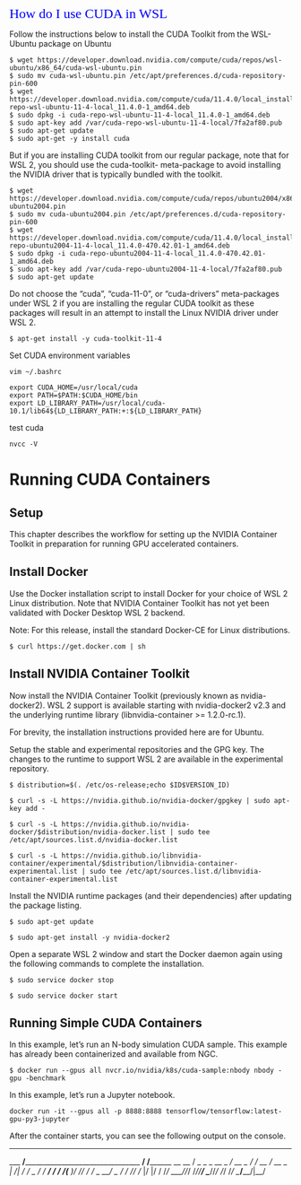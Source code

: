 <font face="微软雅黑" color=blue size=5>How do I use CUDA in WSL</font>

Follow the instructions below to install the CUDA Toolkit from the WSL-Ubuntu package on Ubuntu
```
$ wget https://developer.download.nvidia.com/compute/cuda/repos/wsl-ubuntu/x86_64/cuda-wsl-ubuntu.pin
$ sudo mv cuda-wsl-ubuntu.pin /etc/apt/preferences.d/cuda-repository-pin-600
$ wget https://developer.download.nvidia.com/compute/cuda/11.4.0/local_installers/cuda-repo-wsl-ubuntu-11-4-local_11.4.0-1_amd64.deb
$ sudo dpkg -i cuda-repo-wsl-ubuntu-11-4-local_11.4.0-1_amd64.deb
$ sudo apt-key add /var/cuda-repo-wsl-ubuntu-11-4-local/7fa2af80.pub
$ sudo apt-get update
$ sudo apt-get -y install cuda
```

But if you are installing CUDA toolkit from our regular package, note that for WSL 2, you should use the cuda-toolkit-<version> meta-package to avoid installing the NVIDIA driver that is typically bundled with the toolkit.
```
$ wget https://developer.download.nvidia.com/compute/cuda/repos/ubuntu2004/x86_64/cuda-ubuntu2004.pin
$ sudo mv cuda-ubuntu2004.pin /etc/apt/preferences.d/cuda-repository-pin-600
$ wget https://developer.download.nvidia.com/compute/cuda/11.4.0/local_installers/cuda-repo-ubuntu2004-11-4-local_11.4.0-470.42.01-1_amd64.deb
$ sudo dpkg -i cuda-repo-ubuntu2004-11-4-local_11.4.0-470.42.01-1_amd64.deb
$ sudo apt-key add /var/cuda-repo-ubuntu2004-11-4-local/7fa2af80.pub
$ sudo apt-get update
```
Do not choose the “cuda”, “cuda-11-0”, or “cuda-drivers” meta-packages under WSL 2 if you are installing the regular CUDA toolkit as these packages will result in an attempt to install the Linux NVIDIA driver under WSL 2.
```
$ apt-get install -y cuda-toolkit-11-4
```
Set CUDA environment variables
```
vim ~/.bashrc
```
```vim
export CUDA_HOME=/usr/local/cuda
export PATH=$PATH:$CUDA_HOME/bin
export LD_LIBRARY_PATH=/usr/local/cuda-10.1/lib64${LD_LIBRARY_PATH:+:${LD_LIBRARY_PATH}
```
test cuda
```
nvcc -V
```
# Running CUDA Containers
## Setup
This chapter describes the workflow for setting up the NVIDIA Container Toolkit in preparation for running GPU accelerated containers.

##  Install Docker
Use the Docker installation script to install Docker for your choice of WSL 2 Linux distribution. Note that NVIDIA Container Toolkit has not yet been validated with Docker Desktop WSL 2 backend.

Note: For this release, install the standard Docker-CE for Linux distributions.
```
$ curl https://get.docker.com | sh
```
        
## Install NVIDIA Container Toolkit
Now install the NVIDIA Container Toolkit (previously known as nvidia-docker2). WSL 2 support is available starting with nvidia-docker2 v2.3 and the underlying runtime library (libnvidia-container >= 1.2.0-rc.1).

For brevity, the installation instructions provided here are for Ubuntu.

Setup the stable and experimental repositories and the GPG key. The changes to the runtime to support WSL 2 are available in the experimental repository.

```
$ distribution=$(. /etc/os-release;echo $ID$VERSION_ID)

$ curl -s -L https://nvidia.github.io/nvidia-docker/gpgkey | sudo apt-key add -

$ curl -s -L https://nvidia.github.io/nvidia-docker/$distribution/nvidia-docker.list | sudo tee /etc/apt/sources.list.d/nvidia-docker.list

$ curl -s -L https://nvidia.github.io/libnvidia-container/experimental/$distribution/libnvidia-container-experimental.list | sudo tee /etc/apt/sources.list.d/libnvidia-container-experimental.list
```
        
Install the NVIDIA runtime packages (and their dependencies) after updating the package listing.

```
$ sudo apt-get update

$ sudo apt-get install -y nvidia-docker2

```
Open a separate WSL 2 window and start the Docker daemon again using the following commands to complete the installation.

```
$ sudo service docker stop

$ sudo service docker start
```
        
## Running Simple CUDA Containers
In this example, let’s run an N-body simulation CUDA sample. This example has already been containerized and available from NGC.

```
$ docker run --gpus all nvcr.io/nvidia/k8s/cuda-sample:nbody nbody -gpu -benchmark        
```      
In this example, let’s run a Jupyter notebook.

```
docker run -it --gpus all -p 8888:8888 tensorflow/tensorflow:latest-gpu-py3-jupyter
```
After the container starts, you can see the following output on the console.

________                               _______________
___  __/__________________________________  ____/__  /________      __
__  /  _  _ \_  __ \_  ___/  __ \_  ___/_  /_   __  /_  __ \_ | /| / /
_  /   /  __/  / / /(__  )/ /_/ /  /   _  __/   _  / / /_/ /_ |/ |/ /
/_/    \___//_/ /_//____/ \____//_/    /_/      /_/  \____/____/|__/
